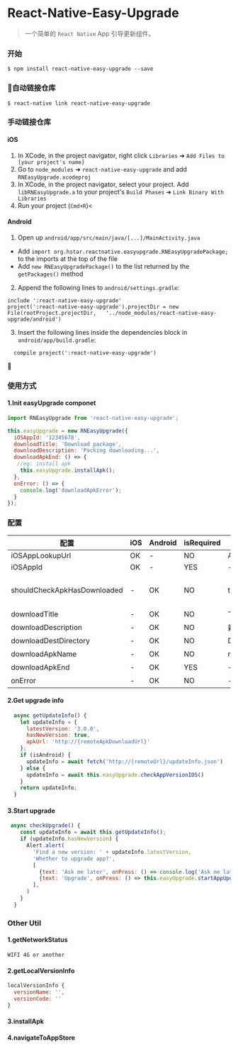 #  React-Native-Easy-Upgrade

> 一个简单的 `React Native` App 引导更新组件。

### 开始

`$ npm install react-native-easy-upgrade --save`

### 自动链接仓库

`$ react-native link react-native-easy-upgrade`

### 手动链接仓库
#### iOS

1. In XCode, in the project navigator, right click `Libraries` ➜ `Add Files to [your project's name]`
2. Go to `node_modules` ➜ `react-native-easy-upgrade` and add `RNEasyUpgrade.xcodeproj`
3. In XCode, in the project navigator, select your project. Add `libRNEasyUpgrade.a` to your project's `Build Phases` ➜ `Link Binary With Libraries`
4. Run your project (`Cmd+R`)<

#### Android

1. Open up `android/app/src/main/java/[...]/MainActivity.java`
- Add `import org.hstar.reactnative.easyupgrade.RNEasyUpgradePackage;` to the imports at the top of the file
- Add `new RNEasyUpgradePackage()` to the list returned by the `getPackages()` method

2. Append the following lines to `android/settings.gradle`:
```
include ':react-native-easy-upgrade'
project(':react-native-easy-upgrade').projectDir = new File(rootProject.projectDir,   '../node_modules/react-native-easy-upgrade/android')
```

3. Insert the following lines inside the dependencies block in `android/app/build.gradle`:
```
  compile project(':react-native-easy-upgrade')
```

### 使用方式

#### 1.Init easyUpgrade componet

```javascript
import RNEasyUpgrade from 'react-native-easy-upgrade';

this.easyUpgrade = new RNEasyUpgrade({
  iOSAppId: '12345678',
  downloadTitle: 'Download package',
  downloadDescription: 'Packing downloading...',
  downloadApkEnd: () => {
   //eg: install apk
    this.easyUpgrade.installApk();
  },
  onError: () => {
    console.log('downloadApkError');
  }
});

```
### 配置

配置 | iOS  | Android | isRequired | default | 详情
------ | ---- | ------- | --- | --- |----
iOSAppLookupUrl | OK | - | NO| AppStore Url| iOSAppLookupUrl
iOSAppId | OK | - | YES | - |iOSAppId
shouldCheckApkHasDownloaded | - | OK | NO | true |下载之前是否进行check，防止重复下载
downloadTitle | - | OK | NO | 下载更新包 |任务栏下载标题
downloadDescription | - | OK | NO | 新版本更新包下载中 | 任务栏下载描述
downloadDestDirectory | - | OK | NO | DocumentDirectoryPath| 下载Apk文件目录
downloadApkName | - | OK | NO | newVersion.apk | 下载Apk文件名称
downloadApkEnd | - | OK | YES | - | 下载完成回调
onError | - | OK | NO | - | 下载出错回调

#### 2.Get upgrade info

```javascript
  async getUpdateInfo() {
    let updateInfo = {
      latestVersion: '3.0.0',
      hasNewVersion: true,
      apkUrl: 'http://{remoteApkDownloadUrl}'
    };
    if (isAndroid) {
      updateInfo = await fetch('http://{remoteUrl}/updateInfo.json')
    } else {
      updateInfo = await this.easyUpgrade.checkAppVersionIOS()
    }
    return updateInfo;
  }
```
#### 3.Start upgrade

```javascript
 async checkUpgrade() {
    const updateInfo = await this.getUpdateInfo();
    if (updateInfo.hasNewVersion) {
      Alert.alert(
        'Find a new version: ' + updateInfo.latestVersion,
        'Whether to upgrade app?',
        [
          {text: 'Ask me later', onPress: () => console.log('Ask me later pressed')},
          {text: 'Upgrade', onPress: () => this.easyUpgrade.startAppUpdate(updateInfo.apkUrl)},
        ],
      )
    }
  }
```

### Other Util

#### 1.getNetworkStatus
`WIFI 4G or another`
#### 2.getLocalVersionInfo
```javascript
localVersionInfo {
  versionName: '',
  versionCode: ''
}
```
#### 3.installApk
#### 4.navigateToAppStore



